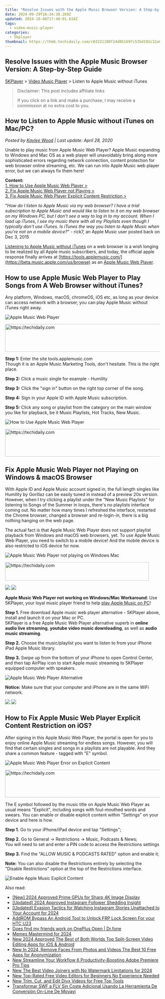 ```yaml
---
title: "Resolve Issues with the Apple Music Browser Version: A Step-by-Step Guide"
date: 2024-09-29T16:34:38.269Z
updated: 2024-10-06T17:48:01.618Z
tags:
  - video-music-player
categories:
  - 5kplayer
thumbnail: https://thmb.techidaily.com/c03221180f24d051697c535d192c12a06104e76b7456b6ffbc01667561900748.png
---
```


## Resolve Issues with the Apple Music Browser Version: A Step-by-Step Guide

[5KPlayer](https://tools.techidaily.com/5kplayer/products/) \> [Video Music Player](https://tools.techidaily.com/5kplayer/video-music-player/) \> Listen to Apple Music without iTunes

>  Disclaimer: This post includes affiliate links
>
>  If you click on a link and make a purchase, I may receive a commission at no extra cost to you.
>

## How to Listen to Apple Music without iTunes on Mac/PC?

 _Posted by [Kaylee Wood](https://www.quora.com/profile/Amanda-Hu-21) | Last update: April 28, 2020_

Unable to play music from Apple Music Web Player? Apple Music expanding to Windows and Mac OS as a web player will unavoidably bring along more sophisticated errors regarding network connection, content protection for web browser online streaming, etc. We can run into Apple Music web player error, but we can always fix them here!

**Content:**  
[1\. How to Use Apple Music Web Player >](https://tools.techidaily.com/5kplayer/video-music-player/)  
[2\. Fix Apple Music Web Player not Playing >](https://tools.techidaily.com/5kplayer/video-music-player/)   
[3\. Fix Apple Music Web Player Explicit Content Restriction >](https://tools.techidaily.com/5kplayer/video-music-player/)

"_How do I listen to Apple Music via my web browser? I have a trial subscription to Apple Music and would like to listen to it on my web browser on my Windows PC, but I don't see a way to log in to my account. When I load up iTunes, I see my music there with all my Playlists even though I typically don't use iTunes. Is iTunes the way you listen to Apple Music when you're not on a mobile device?_" - rick7, an Apple Music user posted back on Dec 3, 2015

[Listening to Apple Music without iTunes](https://tools.techidaily.com/5kplayer/video-music-player/) on a web browser is a wish longing to be realized by all Apple music subscribers, and today, the official apple response finally arrives at [https://tools.applemusic.com/](https://beta.music.apple.com/us/browse) as an [Apple Music Web Player](https://tools.techidaily.com/5kplayer/video-music-player/).

## How to use Apple Music Web Player to Play Songs from A Web Browser without iTunes?

Any platform, Windows, macOS, chromeOS, iOS etc, as long as your device can access network with a browser, you can play Apple Music without iTunes right away.

![Apple Music Web Player](https://www.5kplayer.com/video-music-player/img/apple-web-player.jpg)

<!-- affiliate ads begin -->
<a href="https://malaysia-healthcare-travel-council.pxf.io/c/5597632/1557747/17382" target="_top" id="1557747">
  <img src="//a.impactradius-go.com/display-ad/17382-1557747" border="0" alt="https://techidaily.com" width="728" height="90"/>
</a>
<img height="0" width="0" src="https://malaysia-healthcare-travel-council.pxf.io/i/5597632/1557747/17382" style="position:absolute;visibility:hidden;" border="0" />
<!-- affiliate ads end -->

**Step 1:** Enter the site tools.applemusic.com  
Though it is an Apple Music Marketing Tools, don't hesitate. This is the right place.

**Step 2:** Click a music single for example - Humility

**Step 3:** Click the "sign in" button on the right top corner of the song.

**Step 4:** Sign in your Apple ID with Apple Music subscription.

**Step 5:** Click any song or playlist from the category on the main window you like for playback, be it Music Playlists, Hot Tracks, New Music.

![How to Use Apple Music Web Player](https://www.5kplayer.com/video-music-player/img/apple-music-web-how-to.jpg)

<!-- affiliate ads begin -->
<a href="https://appsumo.8odi.net/c/5597632/2123728/7443" target="_top" id="2123728">
  <img src="//a.impactradius-go.com/display-ad/7443-2123728" border="0" alt="https://techidaily.com" width="728" height="90"/>
</a>
<img height="0" width="0" src="https://appsumo.8odi.net/i/5597632/2123728/7443" style="position:absolute;visibility:hidden;" border="0" />
<!-- affiliate ads end -->

## Fix Apple Music Web Player not Playing on Windows & macOS Browser

With Apple ID and Apple Music account signed in, the full length singles like Humility by Gorillaz can be easily tuned in instead of a preview 20s version. However, when I try clicking a playlist under the "New Music Playlists" for listening to Songs of the Summer in loops, there's no playlists interface coming out. No matter how many times I refreshed the interface, restarted the Chrome browser, changed a browser and re-login-in, there is a big nothing hanging on the web page. 

The actual fact is that Apple Music Web Player does not support playlist playback from Windows and macOS web browsers, yet. To use Apple Music Web Player, you need to switch to a mobile device! And the mobile device is also restricted to iOS device for now. 

![Apple Music Web Player not playing on Windows Mac](https://www.5kplayer.com/video-music-player/../airplay/img/apple-music-streaming.png)

<!-- affiliate ads begin -->
<a href="https://aligracehair.sjv.io/c/5597632/2135374/19272" target="_top" id="2135374">
  <img src="//a.impactradius-go.com/display-ad/19272-2135374" border="0" alt="https://techidaily.com" width="468" height="60"/>
</a>
<img height="0" width="0" src="https://aligracehair.sjv.io/i/5597632/2135374/19272" style="position:absolute;visibility:hidden;" border="0" />
<!-- affiliate ads end -->

[![](https://www.5kplayer.com/video-music-player/../button/freedownbackmac.png)](https://tools.techidaily.com/5kplayer/products/) [![](https://www.5kplayer.com/video-music-player/../button/freedownwhitewin.png)](https://tools.techidaily.com/5kplayer/products/) 

**Apple Music Web Player not working on Windows/Mac Workaround**: Use 5KPlayer, your loyal music player friend to help [play Apple Music on PC](https://tools.techidaily.com/5kplayer/airplay/)!

**Step 1.** Free download Apple music web player alternative - 5KPlayer above, install and launch it on your Mac or PC.  
 5KPlayer is a free Apple Music Web Player alternative superb in **online audio live streaming**, **youtube video music downloading**, as well as **audio music streaming**.

**Step 2.** Choose the music/playlist you want to listen to from your iPhone iPad Apple Music library.

**Step 3.** Swipe up from the bottom of your iPhone to open Control Center, and then tap AirPlay icon to start Apple music streaming to 5KPlayer equipped computer with speakers. 

![Apple Music Web Player Alternative](https://www.5kplayer.com/video-music-player/img/5kp-ui.jpg) 

**Notice:** Make sure that your computer and iPhone are in the same WiFi network.

[![](https://www.5kplayer.com/video-music-player/../button/freedownbackmac.png)](https://tools.techidaily.com/5kplayer/products/) [![](https://www.5kplayer.com/video-music-player/../button/freedownwhitewin.png)](https://tools.techidaily.com/5kplayer/products/) 

## How to Fix Apple Music Web Player Explicit Content Restriction on iOS?

After signing in this Apple Music Web Player, the portal is open for you to enjoy online Apple Music streaming for endless songs. However, you will find that certain singles and songs in a playlists are not playable. And they share a common feature - tagged with "E" symbol.

![Apple Music Web Player Error on Explicit Content](https://www.5kplayer.com/video-music-player/img/apple-music-web-player-list.jpg)

<!-- affiliate ads begin -->
<a href="https://ephamedtechinc.pxf.io/c/5597632/2137224/26400" target="_top" id="2137224">
  <img src="//a.impactradius-go.com/display-ad/26400-2137224" border="0" alt="https://techidaily.com" width="728" height="90"/>
</a>
<img height="0" width="0" src="https://ephamedtechinc.pxf.io/i/5597632/2137224/26400" style="position:absolute;visibility:hidden;" border="0" />
<!-- affiliate ads end -->

The E symbol followed by the music title on Apple Music Web Player as usual means "Explicit", including songs with foul-mouthed words and swears. You can enable or disable explicit content within "Settings" on your device and here is how. 

**Step 1\.** Go to your iPhone/iPad device and tap "Settings";

**Step 2.** Go to General -> Restrictions -> Music, Podcasts & News;  
 You will need to set and enter a PIN code to access the Restrictions settings

**Step 3\.** Find the "ALLOW MUSIC & PODCASTS RATED" option and enable it; 

**Note:** You can also disable the Restrictions entirely by selecting the "Disable Restrictions" option at the top of the Restrictions interface.

![Enable Apple Music Explicit Content](https://www.5kplayer.com/video-music-player/img/explicit-content.png)

<ins class="adsbygoogle"
     style="display:block"
     data-ad-format="autorelaxed"
     data-ad-client="ca-pub-7571918770474297"
     data-ad-slot="1223367746"></ins>

<ins class="adsbygoogle"
     style="display:block"
     data-ad-client="ca-pub-7571918770474297"
     data-ad-slot="8358498916"
     data-ad-format="auto"
     data-full-width-responsive="true"></ins>

<span class="atpl-alsoreadstyle">Also read:</span>
<div><ul>
<li><a href="https://fox-hovers.techidaily.com/new-2024-approved-prime-gpus-for-sharp-4k-image-display/"><u>[New] 2024 Approved Prime GPUs for Sharp 4K Image Display</u></a></li>
<li><a href="https://instagram-video-files.techidaily.com/updated-2024-approved-instagram-follower-shedding-insight/"><u>[Updated] 2024 Approved Instagram Follower Shedding Insight</u></a></li>
<li><a href="https://instagram-videos.techidaily.com/updated-evasion-tactics-for-watching-instagram-stories-unattached-to-your-account-for-2024/"><u>[Updated] Evasion Tactics for Watching Instagram Stories Unattached to Your Account for 2024</u></a></li>
<li><a href="https://android-frp.techidaily.com/addrom-bypass-an-android-tool-to-unlock-frp-lock-screen-for-your-htc-u23-by-drfone-android/"><u>AddROM Bypass An Android Tool to Unlock FRP Lock Screen For your HTC U23</u></a></li>
<li><a href="https://location-social.techidaily.com/does-find-my-friends-work-on-oneplus-open-drfone-by-drfone-virtual-android/"><u>Does find my friends work on OnePlus Open | Dr.fone</u></a></li>
<li><a href="https://extra-guidance.techidaily.com/memes-mastermind-for-2024/"><u>Memes Mastermind for 2024</u></a></li>
<li><a href="https://video-creation-software.techidaily.com/new-2024-approved-the-best-of-both-worlds-top-split-screen-video-editing-apps-for-ios-and-android/"><u>New 2024 Approved The Best of Both Worlds Top Split-Screen Video Editing Apps for iOS & Android</u></a></li>
<li><a href="https://video-creation-software.techidaily.com/new-in-2024-remove-faces-from-photos-and-videos-the-best-10-free-apps-for-anonymization/"><u>New In 2024, Remove Faces From Photos and Videos The Best 10 Free Apps for Anonymization</u></a></li>
<li><a href="https://video-creation-software.techidaily.com/new-streamline-your-workflow-6-productivity-boosting-adobe-premiere-pro-tips/"><u>New Streamline Your Workflow 6 Productivity-Boosting Adobe Premiere Pro Tips</u></a></li>
<li><a href="https://video-creation-software.techidaily.com/new-the-best-video-joiners-with-no-watermark-limitations-for-2024/"><u>New The Best Video Joiners with No Watermark Limitations for 2024</u></a></li>
<li><a href="https://video-creation-software.techidaily.com/new-top-rated-free-video-editors-for-beginners-no-experience-needed/"><u>New Top-Rated Free Video Editors for Beginners No Experience Needed</u></a></li>
<li><a href="https://video-creation-software.techidaily.com/new-trim-cut-and-edit-divx-videos-for-free-top-tools/"><u>New Trim, Cut, and Edit Divx Videos for Free Top Tools</u></a></li>
<li><a href="https://eaxpv-info.techidaily.com/transformar-swf-a-flv-sin-coste-adicional-usando-la-herramienta-de-conversion-on-line-de-movavi/"><u>Transformar SWF a FLV Sin Coste Adicional Usando La Herramienta De Conversión On-Line De Movavi</u></a></li>
</ul></div>


